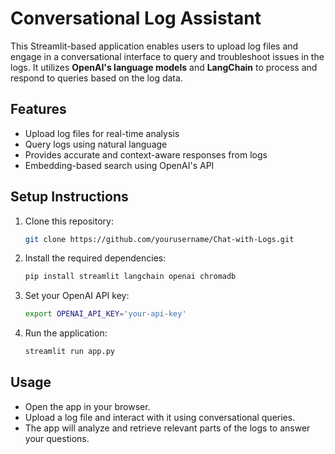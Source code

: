 # Conversational Log Assistant

This Streamlit-based application enables users to upload log files and engage in a conversational interface to query and troubleshoot issues in the logs. It utilizes **OpenAI's language models** and **LangChain** to process and respond to queries based on the log data.

## Features

- Upload log files for real-time analysis
- Query logs using natural language
- Provides accurate and context-aware responses from logs
- Embedding-based search using OpenAI's API

## Setup Instructions

1. Clone this repository:
   ```bash
   git clone https://github.com/yourusername/Chat-with-Logs.git
   ```

2. Install the required dependencies:
   ```bash
   pip install streamlit langchain openai chromadb
   ```

3. Set your OpenAI API key:
   ```bash
   export OPENAI_API_KEY='your-api-key'
   ```

4. Run the application:
   ```bash
   streamlit run app.py
   ```

## Usage

- Open the app in your browser.
- Upload a log file and interact with it using conversational queries.
- The app will analyze and retrieve relevant parts of the logs to answer your questions.

